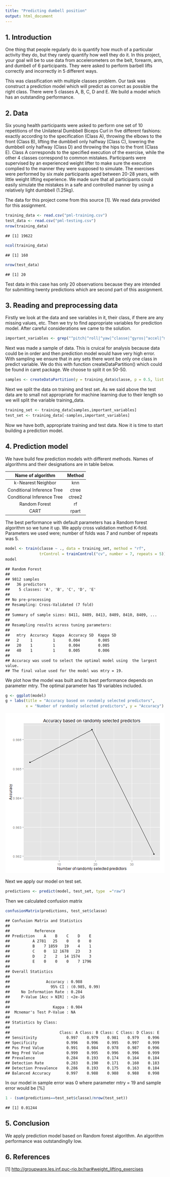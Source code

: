 ```yaml
---
title: "Predicting dumbell position"
output: html_document
---
```






## 1. Introduction

One thing that people regularly do is quantify how much of a particular activity they do, but they rarely quantify how well they do it. In this project, your goal will be to use data from accelerometers on the belt, forearm, arm, and dumbell of 6 participants. They were asked to perform barbell lifts correctly and incorrectly in 5 different ways. 

This was classification with multiple classes problem. Our task was construct a prediction model which will predict as correct as possible the right class. There were 5 classes A, B, C, D and E. We build a model which has an outstanding performance.

## 2. Data

Six young health participants were asked to perform one set of 10 repetitions of the Unilateral Dumbbell Biceps Curl in five different fashions: exactly according to the specification (Class A), throwing the elbows to the front (Class B), lifting the dumbbell only halfway (Class C), lowering the dumbbell only halfway (Class D) and throwing the hips to the front (Class E). Class A corresponds to the specified execution of the exercise, while the other 4 classes correspond to common mistakes. Participants were supervised by an experienced weight lifter to make sure the execution complied to the manner they were supposed to simulate. The exercises were performed by six male participants aged between 20-28 years, with little weight lifting experience. We made sure that all participants could easily simulate the mistakes in a safe and controlled manner by using a relatively light dumbbell (1.25kg).


The data for this project come from this source [1]. We read data provided for this assignment. 


```r
training_data <- read.csv("pml-training.csv")
test_data <- read.csv("pml-testing.csv") 
nrow(training_data)
```

```
## [1] 19622
```

```r
ncol(training_data)
```

```
## [1] 160
```

```r
nrow(test_data)
```

```
## [1] 20
```
Test data in this case has only 20 observations because they are intended for submitting twenty predictions which are second part of this assignment.

## 3. Reading and preprocessing data

Firstly we look at the data and see variables in it, their class, if there are any missing values, etc. Then we try to find appropriate variables for prediction model. After careful considerations we came to the solution.


```r
important_variables <- grep("^pitch|^roll|^yaw|^classe|^gyros|^accel|^magnet ", colnames(training_data))
```

Next was made a sample of data. This is cruical for analysis because data could be in order and then prediction model would have very high error. With sampling we ensure that in any sets there wont be only one class in predict variable. We do this with function createDataPartition() which could be found in caret package. We choose to split it on 50-50.


```r
samples <- createDataPartition(y = training_data$classe, p = 0.5, list = F)
```

Next we split the data on training and test set. As we said above the test data are to small not appropriate for machine learning due to their length so we will split the variable training_data. 


```r
training_set <- training_data[samples,important_variables]
test_set <- training_data[-samples,important_variables]
```

Now we have both, appropriate training and test data. Now it is time to start building a prediction model. 

## 4. Prediction model

We have build few prediction models with different methods. Names of algorithms and their designations are in table below.

| Name of algorithm | Method |
| :---------------: | :----: |
| k-Nearest Neighbor | knn |
| Conditional Inference Tree | ctree |
| Conditional Inference Tree | ctree2 |
| Random Forest | rf |
| CART | rpart |

The best performance with default parameters has a Random forest algorithm so we tune it up. We apply cross validation method K-fold. Parameters we used were; number of folds was 7 and number of repeats was 5. 


```r
model <- train(classe ~ ., data = training_set, method = "rf",
               trControl = trainControl("cv", number = 7, repeats = 5))
model
```

```
## Random Forest 
## 
## 9812 samples
##   36 predictors
##    5 classes: 'A', 'B', 'C', 'D', 'E' 
## 
## No pre-processing
## Resampling: Cross-Validated (7 fold) 
## 
## Summary of sample sizes: 8411, 8409, 8413, 8409, 8410, 8409, ... 
## 
## Resampling results across tuning parameters:
## 
##   mtry  Accuracy  Kappa  Accuracy SD  Kappa SD
##   2     1         1      0.004        0.005   
##   20    1         1      0.004        0.005   
##   40    1         1      0.005        0.006   
## 
## Accuracy was used to select the optimal model using  the largest value.
## The final value used for the model was mtry = 19.
```

We plot how the model was built and its best performance depends on parameter mtry. The optimal parameter has 19 variables included.

```r
g <- ggplot(model)
g + labs(title = "Accuracy based on randomly selected predictors", 
         x = "Number of randomly selected predictors", y = "Accuracy")
```

![plot of chunk unnamed-chunk-8](figure/unnamed-chunk-8.png) 


Next we apply our model on test set.

```r
predictions <- predict(model, test_set, type  ="raw")
```

Then we calculated confusion matrix


```r
confusionMatrix(predictions, test_set$classe)
```

```
## Confusion Matrix and Statistics
## 
##           Reference
## Prediction    A    B    C    D    E
##          A 2781   25    0    0    0
##          B    7 1859   19    4    1
##          C    0   12 1678   23    3
##          D    2    2   14 1574    3
##          E    0    0    0    7 1796
## 
## Overall Statistics
##                                        
##                Accuracy : 0.988        
##                  95% CI : (0.985, 0.99)
##     No Information Rate : 0.284        
##     P-Value [Acc > NIR] : <2e-16       
##                                        
##                   Kappa : 0.984        
##  Mcnemar's Test P-Value : NA           
## 
## Statistics by Class:
## 
##                      Class: A Class: B Class: C Class: D Class: E
## Sensitivity             0.997    0.979    0.981    0.979    0.996
## Specificity             0.996    0.996    0.995    0.997    0.999
## Pos Pred Value          0.991    0.984    0.978    0.987    0.996
## Neg Pred Value          0.999    0.995    0.996    0.996    0.999
## Prevalence              0.284    0.193    0.174    0.164    0.184
## Detection Rate          0.283    0.190    0.171    0.160    0.183
## Detection Prevalence    0.286    0.193    0.175    0.163    0.184
## Balanced Accuracy       0.997    0.988    0.988    0.988    0.998
```

In our model in sample error was 0 where parameter mtry = 19 and sample error would be [%]

```r
1 - (sum(predictions==test_set$classe)/nrow(test_set))
```

```
## [1] 0.01244
```


## 5. Conclusion
We apply prediction model based on Random forest algorithm. An algorithm performance was outstandinglly low.

## 6. References

[1] http://groupware.les.inf.puc-rio.br/har#weight_lifting_exercises 
